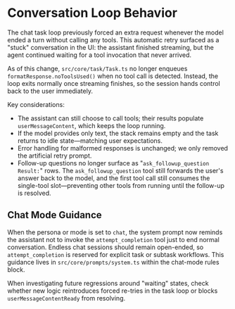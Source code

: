 # Conversation Loop Behavior

The chat task loop previously forced an extra request whenever the model ended a turn without calling any tools. This automatic retry surfaced as a "stuck" conversation in the UI: the assistant finished streaming, but the agent continued waiting for a tool invocation that never arrived.

As of this change, `src/core/task/Task.ts` no longer enqueues `formatResponse.noToolsUsed()` when no tool call is detected. Instead, the loop exits normally once streaming finishes, so the session hands control back to the user immediately.

Key considerations:
- The assistant can still choose to call tools; their results populate `userMessageContent`, which keeps the loop running.
- If the model provides only text, the stack remains empty and the task returns to idle state—matching user expectations.
- Error handling for malformed responses is unchanged; we only removed the artificial retry prompt.
- Follow-up questions no longer surface as "`ask_followup_question Result:`" rows. The `ask_followup_question` tool still forwards the user's answer back to the model, and the first tool call still consumes the single-tool slot—preventing other tools from running until the follow-up is resolved.

## Chat Mode Guidance

When the persona or mode is set to `chat`, the system prompt now reminds the assistant not to invoke the `attempt_completion` tool just to end normal conversation. Endless chat sessions should remain open-ended, so `attempt_completion` is reserved for explicit task or subtask workflows. This guidance lives in `src/core/prompts/system.ts` within the chat-mode rules block.

When investigating future regressions around "waiting" states, check whether new logic reintroduces forced re-tries in the task loop or blocks `userMessageContentReady` from resolving.
